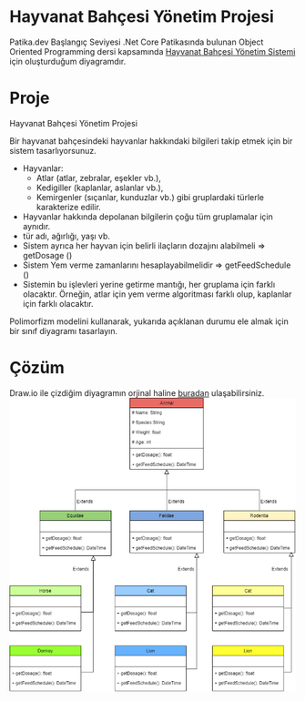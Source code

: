 # Hayvanat Bahçesi Yönetim Projesi

Patika.dev Başlangıç Seviyesi .Net Core Patikasında bulunan Object Oriented Programming dersi kapsamında [Hayvanat Bahçesi Yönetim Sistemi](https://app.patika.dev/courses/oop/odev-zoo) için oluşturduğum diyagramdır.

# Proje

Hayvanat Bahçesi Yönetim Projesi

Bir hayvanat bahçesindeki hayvanlar hakkındaki bilgileri takip etmek için bir sistem tasarlıyorsunuz.

- Hayvanlar:
  - Atlar (atlar, zebralar, eşekler vb.),
  - Kedigiller (kaplanlar, aslanlar vb.),
  - Kemirgenler (sıçanlar, kunduzlar vb.) gibi gruplardaki türlerle karakterize edilir.
- Hayvanlar hakkında depolanan bilgilerin çoğu tüm gruplamalar için aynıdır.
- tür adı, ağırlığı, yaşı vb.
- Sistem ayrıca her hayvan için belirli ilaçların dozajını alabilmeli => getDosage ()
- Sistem Yem verme zamanlarını hesaplayabilmelidir => getFeedSchedule ()
- Sistemin bu işlevleri yerine getirme mantığı, her gruplama için farklı olacaktır. Örneğin, atlar için yem verme algoritması farklı olup, kaplanlar için farklı olacaktır.

Polimorfizm modelini kullanarak, yukarıda açıklanan durumu ele almak için bir sınıf diyagramı tasarlayın.

# Çözüm

Draw.io ile çizdiğim diyagramın orjinal haline [buradan](https://github.com/haydarcancoskun92/patika.devEgitimleri/tree/main/.NetCorePatikalari/BaslangicSeviyesi.NetCorePatikasi/ObjectOrientedProgramming/HayvanatBahcesiYonetimi/Assets) ulaşabilirsiniz.
![HayvanatBahçesiYönetimiDiyagramı](https://raw.githubusercontent.com/haydarcancoskun92/patika.devEgitimleri/main/.NetCorePatikalari/BaslangicSeviyesi.NetCorePatikasi/ObjectOrientedProgramming/HayvanatBahcesiYonetimi/Assets/84943DC0-9DF6-49FF-B677-323572DEFD13.png)
